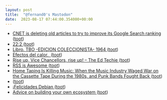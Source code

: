 ```yaml
---
layout: post
title:  "@fernand0's Mastodon"
date:  2023-08-17 07:44:00.354000+00:00
---
```

*  [CNET is deleting old articles to try to improve its Google Search ranking ](https://www.theverge.com/2023/8/9/23826342/cnet-content-pruning-deleting-articles-google-se) ([toot](https://mastodon.social/@fernand0/110903836039219847))
*  [22:2 ](https://mastodon.social/@fernand0/110901155743353071) ([toot](https://mastodon.social/@fernand0/110901155743353071))
*  [Libro. TBO -EDICION COLECCIONISTA-  1964 ](https://fotografiasenmovimiento.wordpress.com/2023/08/16/libro-tbo-edicion-coleccionista-1964) ([toot](https://mastodon.social/@fernand0/110900502040796646))
*  [Efectos del calor.  ](https://avecesunafoto.wordpress.com/2023/08/16/efectos-del-calor) ([toot](https://mastodon.social/@fernand0/110900467730061811))
*  [Rise up, Vice Chancellors, rise up! – The Ed Techie ](https://blog.edtechie.net/higher-ed/rise-up-vice-chancellors-rise-up) ([toot](https://mastodon.social/@fernand0/110900406435544804))
*  [RSS is Awesome ](https://rssisawesome.com) ([toot](https://mastodon.social/@fernand0/110900219706296328))
*  [Home Taping Is Killing Music: When the Music Industry Waged War on the Cassette Tape During the 1980s, and Punk Bands Fought Back ](https://www.openculture.com/2023/07/home-taping-is-killing-music-when-the-music-industry-waged-war-on-the-cassette-tape.htm) ([toot](https://mastodon.social/@fernand0/110900090036351136))
*  [ ](https://mastodon.social/users/fernand0/statuses/110899799227841081/activity) ([toot](https://mastodon.social/users/fernand0/statuses/110899799227841081/activity))
*  [¡Felicidades Debian ](https://mastodon.social/@fernand0/110899794362420060) ([toot](https://mastodon.social/@fernand0/110899794362420060))
*  [Advice on building your own ecosystem ](https://katecarruthers.com/2022/11/07/building-your-ecosystem) ([toot](https://mastodon.social/@fernand0/110899752817857783))
